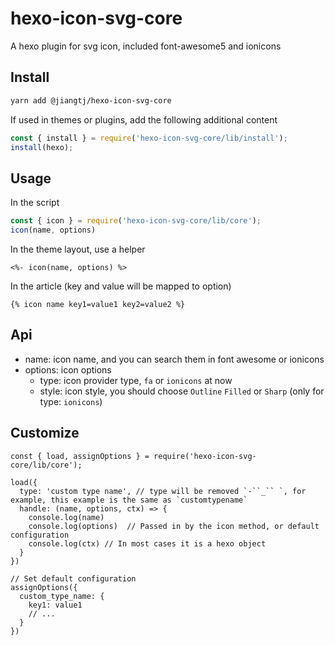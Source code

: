 # hexo-icon-svg-core

A hexo plugin for svg icon, included font-awesome5 and ionicons

## Install

```bash
yarn add @jiangtj/hexo-icon-svg-core
```

If used in themes or plugins, add the following additional content

```js
const { install } = require('hexo-icon-svg-core/lib/install');
install(hexo);
```

## Usage

In the script

```js
const { icon } = require('hexo-icon-svg-core/lib/core');
icon(name, options)
```

In the theme layout, use a helper

```ejs
<%- icon(name, options) %>
```

In the article (key and value will be mapped to option)

```njk
{% icon name key1=value1 key2=value2 %}
```

## Api

- name: icon name, and you can search them in font awesome or ionicons
- options: icon options
  - type: icon provider type, `fa` or `ionicons` at now
  - style: icon style, you should choose `Outline` `Filled` or `Sharp` (only for type: `ionicons`)

## Customize

```
const { load, assignOptions } = require('hexo-icon-svg-core/lib/core');

load({
  type: 'custom type name', // type will be removed `-``_`` `, for example, this example is the same as `customtypename`
  handle: (name, options, ctx) => {
    console.log(name)
    console.log(options)  // Passed in by the icon method, or default configuration
    console.log(ctx) // In most cases it is a hexo object
  }
})

// Set default configuration
assignOptions({
  custom_type_name: {
    key1: value1
    // ...
  }
})
```


